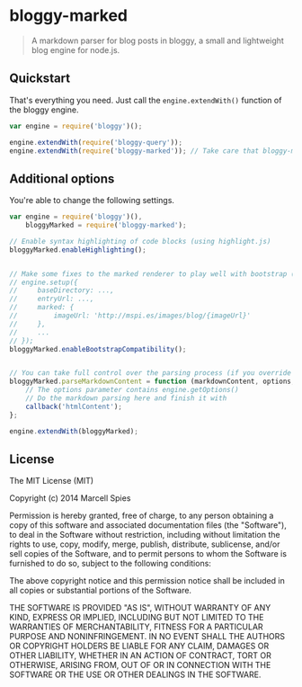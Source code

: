# bloggy-marked

> A markdown parser for blog posts in bloggy, a small and lightweight blog engine for node.js.

## Quickstart

That's everything you need. Just call the `engine.extendWith()` function of the bloggy engine.

```Javascript
var engine = require('bloggy')();

engine.extendWith(require('bloggy-query'));
engine.extendWith(require('bloggy-marked')); // Take care that bloggy-marked currently depends on bloggy-query
```

## Additional options

You're able to change the following settings.

```Javascript
var engine = require('bloggy')(),
    bloggyMarked = require('bloggy-marked');

// Enable syntax highlighting of code blocks (using highlight.js)
bloggyMarked.enableHighlighting();


// Make some fixes to the marked renderer to play well with bootstrap (add table and img-thumbnail class and fix image path)
// engine.setup({
//     baseDirectory: ...,
//     entryUrl: ...,
//     marked: {
//         imageUrl: 'http://mspi.es/images/blog/{imageUrl}'
//     },
//     ...
// });
bloggyMarked.enableBootstrapCompatibility();


// You can take full control over the parsing process (if you override this function, the two methods above aren't used)
bloggyMarked.parseMarkdownContent = function (markdownContent, options, callback) {
    // The options parameter contains engine.getOptions()
    // Do the markdown parsing here and finish it with
    callback('htmlContent');
};

engine.extendWith(bloggyMarked);

```

License
-------

The MIT License (MIT)

Copyright (c) 2014 Marcell Spies

Permission is hereby granted, free of charge, to any person obtaining a copy
of this software and associated documentation files (the "Software"), to deal
in the Software without restriction, including without limitation the rights
to use, copy, modify, merge, publish, distribute, sublicense, and/or sell
copies of the Software, and to permit persons to whom the Software is
furnished to do so, subject to the following conditions:

The above copyright notice and this permission notice shall be included in
all copies or substantial portions of the Software.

THE SOFTWARE IS PROVIDED "AS IS", WITHOUT WARRANTY OF ANY KIND, EXPRESS OR
IMPLIED, INCLUDING BUT NOT LIMITED TO THE WARRANTIES OF MERCHANTABILITY,
FITNESS FOR A PARTICULAR PURPOSE AND NONINFRINGEMENT. IN NO EVENT SHALL THE
AUTHORS OR COPYRIGHT HOLDERS BE LIABLE FOR ANY CLAIM, DAMAGES OR OTHER
LIABILITY, WHETHER IN AN ACTION OF CONTRACT, TORT OR OTHERWISE, ARISING FROM,
OUT OF OR IN CONNECTION WITH THE SOFTWARE OR THE USE OR OTHER DEALINGS IN
THE SOFTWARE.
